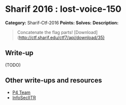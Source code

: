 # Sharif 2016 : lost-voice-150

**Category:** Sharif-Ctf-2016
**Points:**
**Solves:**
**Description:**

> Concatenate the flag parts! [Download](<http://ctf.sharif.edu/ctf7/api/download/35)>

## Write-up

(TODO)

## Other write-ups and resources

* [P4 Team](https://github.com/p4-team/ctf/tree/master/2016-12-16-sharifctf7/misc_100_voice)
* [InfoSecIITR](https://github.com/InfoSecIITR/write-ups/tree/master/2016/SharifCTF-2016/misc-150)
